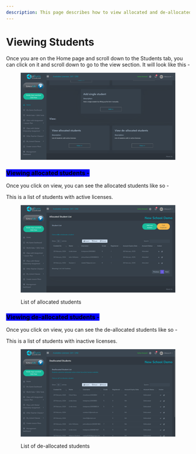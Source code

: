 ```yaml
---
description: This page describes how to view allocated and de-allocated students.
---
```


# Viewing Students

Once you are on the Home page and scroll down to the Students tab, you can click on it and scroll down to go to the view section. It will look like this -&#x20;

<figure><img src="../../.gitbook/assets/Screenshot 2024-02-29 131932.png" alt=""><figcaption></figcaption></figure>



### <mark style="background-color:blue;">Viewing allocated students -</mark>&#x20;

Once you click on view, you can see the allocated students like so -

This is a list of students with active licenses.

<figure><img src="../../.gitbook/assets/Screenshot 2024-02-29 131939.png" alt=""><figcaption><p>List of allocated students</p></figcaption></figure>



### <mark style="background-color:blue;">Viewing de-allocated students -</mark>

Once you click on view, you can see the de-allocated students like so -

This is a list of students with inactive licenses.

<figure><img src="../../.gitbook/assets/Screenshot 2024-02-29 131954.png" alt=""><figcaption><p>List of de-allocated students</p></figcaption></figure>
